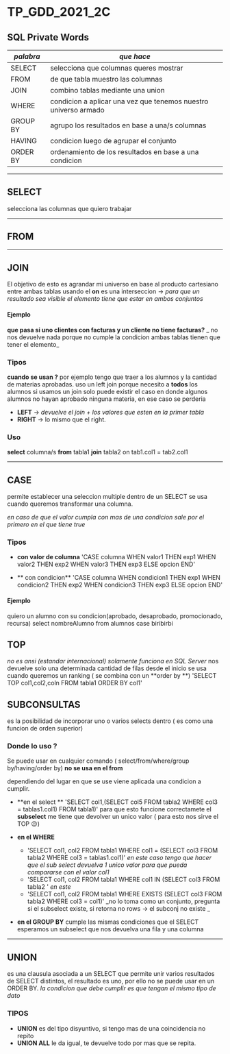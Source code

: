# TP_GDD_2021_2C

## __SQL Private Words__


*palabra*|*que hace*
----------|------------
SELECT | selecciona que columnas queres mostrar 
FROM | de que tabla muestro las columnas
JOIN | combino tablas mediante una union
WHERE | condicion a aplicar una vez que tenemos nuestro universo armado
GROUP BY | agrupo los resultados en base a una/s columnas 
HAVING | condicion luego de agrupar el conjunto 
ORDER BY | ordenamiento de los resultados en base a una condicion

<hr>

## SELECT

selecciona las columnas que quiero trabajar

<hr>

## FROM

<hr>

## JOIN 

El objetivo de esto es agrandar mi universo en base al producto cartesiano entre ambas tablas usando el **on** es una interseccion -> _para que un resultado sea visible el elemento tiene que estar en ambos conjuntos_

#### Ejemplo

**que pasa si uno clientes con facturas y un cliente no tiene facturas?**
_ no nos devuelve nada porque no cumple la condicion ambas tablas tienen que tener el elemento_

### Tipos

**cuando se usan ?**
por ejemplo tengo que traer a los alumnos y la cantidad de materias aprobadas.
uso un left join porque necesito a **todos** los alumnos si usamos un join solo puede existir el caso en donde algunos alumnos no hayan aprobado ninguna materia, en ese caso se perderia  

* **LEFT** -> _devuelve el join + los valores que esten en la primer tabla_
* **RIGHT** -> lo mismo que el right.

### Uso 

**select** columna/s **from** tabla1 **join** tabla2 on tab1.col1 = tab2.col1

<hr>

## CASE

permite establecer una seleccion multiple dentro de un SELECT se usa cuando queremos transformar una columna.

_en caso de que el valor cumpla con mas de una condicion sale por el primero en el que tiene true_

### Tipos

* **con valor de columna**
	'CASE columna	WHEN valor1 THEN exp1
			WHEN valor2 THEN exp2
			WHEN valor3 THEN exp3
			ELSE opcion END'

* ** con condicion**
	'CASE columna WHEN condicion1 THEN exp1 WHEN condicion2 THEN exp2 WHEN condicion3 THEN exp3 ELSE opcion END'

#### Ejemplo 
quiero un alumno con su condicion(aprobado, desaprobado, promocionado, recursa)
select nombreAlumno
from alumnos 
case biribirbi 	


## TOP
_no es ansi (estandar internacional) solamente funciona en SQL Server_
nos devuelve solo una determinada cantidad de filas desde el inicio
se usa cuando queremos un ranking ( se combina con un **order by **)
'SELECT TOP col1,col2,coln FROM tabla1 ORDER BY col1'



## SUBCONSULTAS
es la posibilidad de incorporar uno o varios selects dentro ( es como una funcion de orden superior) 

### Donde lo uso ?
Se puede usar en cualquier comando ( select/from/where/group by/having/order by)
**no se usa en el from**

dependiendo del lugar en que se use viene aplicada una condicion a cumplir.
* **en el select ** 
'SELECT col1,(SELECT col5 FROM tabla2 WHERE col3 = tablas1.col1) FROM tabla1)'
para que esto funcione correctamete el **subselect** me tiene que devolver un unico valor ( para esto nos sirve el TOP :wink:)

* **en el WHERE** 
	* 'SELECT col1, col2 FROM tabla1 WHERE col1 = (SELECT col3 FROM tabla2 WHERE col3 = tablas1.col1)' _en este caso tengo que hacer que el sub select devuelva 1 unico valor para que pueda compararse con el valor col1_ 
	*  'SELECT col1, col2 FROM tabla1 WHERE col1 IN (SELECT col3 FROM tabla2 ' _en este_
	* 'SELECT col1, col2 FROM tabla1 WHERE EXISTS (SELECT col3 FROM tabla2 WHERE col3 = col1)' _no lo toma como un conjunto, pregunta si el subselect existe, si retorna no rows -> el subconj no existe _
* **en el GROUP BY** 
cumple las mismas condiciones que el SELECT esperamos un subselect que nos devuelva una fila y una columna 


<hr>

## UNION
es una clausula asociada a un SELECT que permite unir varios resultados de SELECT distintos, el resultado es uno, por ello no se puede usar en un ORDER BY. 
_la condicion que debe cumplir es que tengan el mismo tipo de dato_

### TIPOS
* **UNION** es del tipo disyuntivo, si tengo mas de una coincidencia no repito
* **UNION ALL** le da igual, te devuelve todo por mas que se repita.
